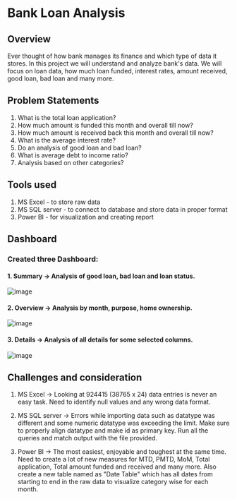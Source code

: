 # Bank Loan Analysis

## Overview

Ever thought of how bank manages its finance and which type of data it stores. In this project we will understand and analyze bank's data. We will focus on loan data, how much loan funded, interest rates, amount received, good loan, bad loan and many more.

## Problem Statements

1. What is the total loan application?
2. How much amount is funded this month and overall till now?
3. How much amount is received back this month and overall till now?
4. What is the average interest rate?
5. Do an analysis of good loan and bad loan?
6. What is average debt to income ratio?
7. Analysis based on other categories?

## Tools used
1. MS Excel - to store raw data
2. MS SQL server - to connect to database and store data in proper format
3. Power BI - for visualization and creating report

## Dashboard
### Created three Dashboard:
#### 1. Summary -> Analysis of good loan, bad loan and loan status.

![image](https://github.com/agr-saurabh/DataAnalyst/assets/125588378/a55a7402-331b-4434-bb36-2781311e7c2b)

#### 2. Overview -> Analysis by month, purpose, home ownership.

![image](https://github.com/agr-saurabh/DataAnalyst/assets/125588378/e2a3e12a-8585-4d6f-9332-43fc7ad615a3)

#### 3. Details -> Analysis of all details for some selected columns.

![image](https://github.com/agr-saurabh/DataAnalyst/assets/125588378/c911bfd2-e808-4fec-af8a-064def250833)


## Challenges and consideration
1. MS Excel -> Looking at 924415 (38765 x 24) data entries is never an easy task. Need to identify null values and any wrong data format.

2. MS SQL server -> Errors while importing data such as datatype was different and some numeric datatype was exceeding the limit. Make sure to properly align datatype and make id as primary key. Run all the queries and match output with the file provided.

3. Power BI -> The most easiest, enjoyable and toughest at the same time. Need to create a lot of new measures for MTD, PMTD, MoM, Total application, Total amount funded and received and many more. Also create a new table named as "Date Table" which has all dates from starting to end in the raw data to visualize category wise for each month.
